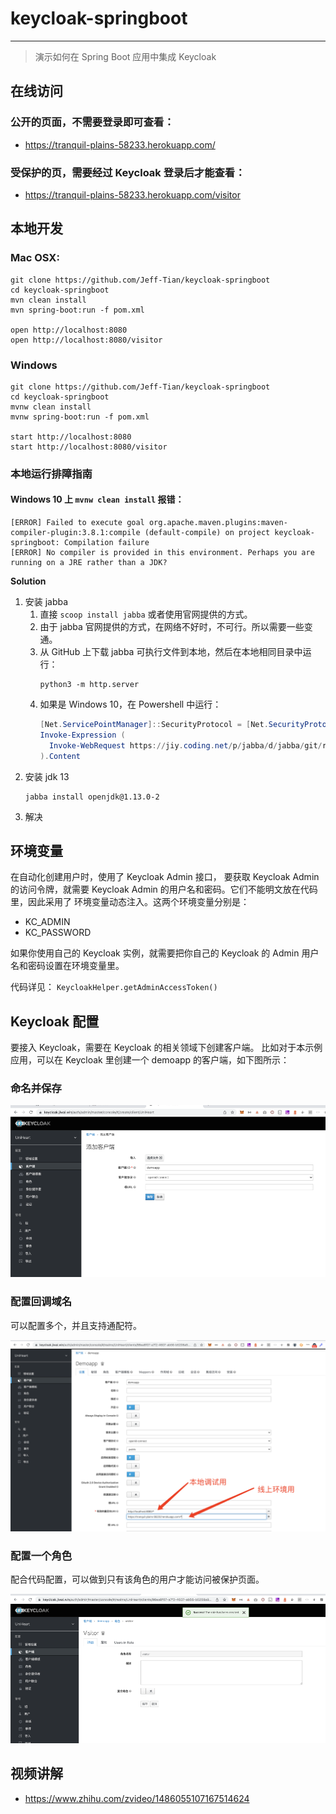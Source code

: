 # keycloak-springboot

---

> 演示如何在 Spring Boot 应用中集成 Keycloak


## 在线访问

### 公开的页面，不需要登录即可查看：
- https://tranquil-plains-58233.herokuapp.com/

### 受保护的页，需要经过 Keycloak 登录后才能查看：
- https://tranquil-plains-58233.herokuapp.com/visitor

## 本地开发

### Mac OSX:
```shell
git clone https://github.com/Jeff-Tian/keycloak-springboot
cd keycloak-springboot
mvn clean install
mvn spring-boot:run -f pom.xml

open http://localhost:8080
open http://localhost:8080/visitor
```

### Windows
```shell
git clone https://github.com/Jeff-Tian/keycloak-springboot
cd keycloak-springboot
mvnw clean install
mvnw spring-boot:run -f pom.xml

start http://localhost:8080
start http://localhost:8080/visitor
```

### 本地运行排障指南

#### Windows 10 上 `mvnw clean install` 报错：

```
[ERROR] Failed to execute goal org.apache.maven.plugins:maven-compiler-plugin:3.8.1:compile (default-compile) on project keycloak-springboot: Compilation failure
[ERROR] No compiler is provided in this environment. Perhaps you are running on a JRE rather than a JDK?
```

**Solution**
1. 安装 jabba 
   1. 直接 `scoop install jabba` 或者使用官网提供的方式。
   2. 由于 jabba 官网提供的方式，在网络不好时，不可行。所以需要一些变通。 
   3. 从 GitHub 上下载 jabba 可执行文件到本地，然后在本地相同目录中运行： 
      ```shell
      python3 -m http.server
      ```
   4. 如果是 Windows 10，在 Powershell 中运行： 
       ```powershell
       [Net.ServicePointManager]::SecurityProtocol = [Net.SecurityProtocolType]::Tls12
       Invoke-Expression (
         Invoke-WebRequest https://jiy.coding.net/p/jabba/d/jabba/git/raw/master/install.ps1?download=false -UseBasicParsing
       ).Content
       ```
2. 安装 jdk 13
   ```
   jabba install openjdk@1.13.0-2
   ```
3. 解决

## 环境变量

在自动化创建用户时，使用了 Keycloak Admin 接口，
要获取 Keycloak Admin 的访问令牌，就需要 Keycloak 
Admin 的用户名和密码。它们不能明文放在代码里，因此采用了
环境变量动态注入。这两个环境变量分别是：

- KC_ADMIN
- KC_PASSWORD

如果你使用自己的 Keycloak 实例，就需要把你自己的 Keycloak 
的 Admin 用户名和密码设置在环境变量里。

代码详见： `KeycloakHelper.getAdminAccessToken()`

## Keycloak 配置
要接入 Keycloak，需要在 Keycloak 的相关领域下创建客户端。
比如对于本示例应用，可以在 Keycloak 里创建一个 demoapp 
的客户端，如下图所示：

### 命名并保存

![](./screenshots/image.png)

### 配置回调域名

可以配置多个，并且支持通配符。

![](./screenshots/image%20(1).png)

### 配置一个角色

配合代码配置，可以做到只有该角色的用户才能访问被保护页面。 

![](./screenshots/image%20(2).png)

## 视频讲解

- https://www.zhihu.com/zvideo/1486055107167514624
